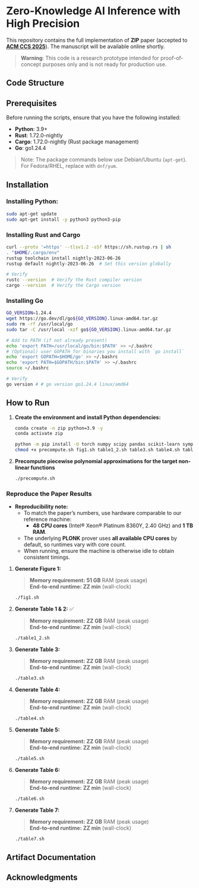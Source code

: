 # Zero-Knowledge AI Inference with High Precision

This repository contains the full implementation of **ZIP** paper (accepted to [**ACM CCS 2025**](https://www.sigsac.org/ccs/CCS2025/)). The manuscript will be available online shortly.

> **Warning**: This code is a research prototype intended for proof-of-concept purposes only and is not ready for production use.

## Code Structure

## Prerequisites
Before running the scripts, ensure that you have the following installed:

- **Python**: 3.9+
- **Rust**: 1.72.0-nightly
- **Cargo**: 1.72.0-nightly (Rust package management)
- **Go**: go1.24.4

> Note: The package commands below use Debian/Ubuntu (```apt-get```). For Fedora/RHEL, replace with ```dnf/yum```.

## Installation

### Installing Python:

   ```bash
   sudo apt-get update
   sudo apt-get install -y python3 python3-pip
   ```

### Installing Rust and Cargo

   ```bash
   curl --proto '=https' --tlsv1.2 -sSf https://sh.rustup.rs | sh
   . "$HOME/.cargo/env"
   rustup toolchain install nightly-2023-06-26
   rustup default nightly-2023-06-26  # Set this version globally

   # Verify
   rustc --version  # Verify the Rust compiler version
   cargo --version  # Verify the Cargo version
   ```

### Installing Go

   ```bash
   GO_VERSION=1.24.4
   wget https://go.dev/dl/go${GO_VERSION}.linux-amd64.tar.gz
   sudo rm -rf /usr/local/go
   sudo tar -C /usr/local -xzf go${GO_VERSION}.linux-amd64.tar.gz

   # Add to PATH (if not already present)
   echo 'export PATH=/usr/local/go/bin:$PATH' >> ~/.bashrc
   # (Optional) user GOPATH for binaries you install with `go install`
   echo 'export GOPATH=$HOME/go' >> ~/.bashrc
   echo 'export PATH=$GOPATH/bin:$PATH' >> ~/.bashrc
   source ~/.bashrc

   # Verify
   go version # # go version go1.24.4 linux/amd64
   ```

## How to Run

1. **Create the environment and install Python dependencies:**
   ```bash
   conda create -n zip python=3.9 -y
   conda activate zip
   ```
   ```bash
   python -m pip install -U torch numpy scipy pandas scikit-learn sympy
   chmod +x precompute.sh fig1.sh table1_2.sh table3.sh table4.sh table5.sh table6.sh table7.sh
   ```

2. **Precompute piecewise polynomial approximations for the target non-linear functions**
   ```bash
   ./precompute.sh
   ```
### Reproduce the Paper Results

- **Reproducibility note:**  
   - To match the paper’s numbers, use hardware comparable to our reference machine:
      - **48 CPU cores** (Intel® Xeon® Platinum 8360Y, 2.40 GHz) and **1 TB RAM**.  
   - The underlying **PLONK** prover uses **all available CPU cores** by default, so runtimes vary with core count.  
   - When running, ensure the machine is otherwise idle to obtain consistent timings.

1. **Generate Figure 1:**
   > **Memory requirement:** **51 GB** RAM (peak usage)   
   > **End-to-end runtime:** **ZZ min** (wall-clock)   
   ```bash
   ./fig1.sh
   ```
2. **Generate Table 1 & 2:** ✅
   > **Memory requirement:** **ZZ GB** RAM (peak usage)   
   > **End-to-end runtime:** **ZZ min** (wall-clock)   

   ```bash
   ./table1_2.sh
   ```
3. **Generate Table 3:**
   > **Memory requirement:** **ZZ GB** RAM (peak usage)   
   > **End-to-end runtime:** **ZZ min** (wall-clock)   

   ```bash
   ./table3.sh
   ```
4. **Generate Table 4:**
   > **Memory requirement:** **ZZ GB** RAM (peak usage)   
   > **End-to-end runtime:** **ZZ min** (wall-clock)   

   ```bash
   ./table4.sh
   ```
5. **Generate Table 5:**
   > **Memory requirement:** **ZZ GB** RAM (peak usage)   
   > **End-to-end runtime:** **ZZ min** (wall-clock)   

   ```bash
   ./table5.sh
   ```
6. **Generate Table 6:** 
   > **Memory requirement:** **ZZ GB** RAM (peak usage)   
   > **End-to-end runtime:** **ZZ min** (wall-clock)   

   ```bash
   ./table6.sh
   ```
7. **Generate Table 7:**
   > **Memory requirement:** **ZZ GB** RAM (peak usage)   
   > **End-to-end runtime:** **ZZ min** (wall-clock)   

   ```bash
   ./table7.sh
   ```
   
## Artifact Documentation

## Acknowledgments


